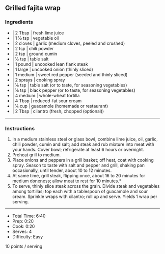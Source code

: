## Grilled fajita wrap

### Ingredients

* | 2 Tbsp    | fresh lime juice
* | 1 1⁄2 tsp | vegetable oil
* | 2 cloves  | garlic (medium cloves, peeled and crushed)
* | 2 tsp     | chili powder
* | 2 tsp     | ground cumin
* | 1⁄2 tsp   | table salt
* | 1 pound   | uncooked lean flank steak
* | 1 large   | uncooked onion (thinly sliced)
* | 1 medium  | sweet red pepper (seeded and thinly sliced)
* | 2 sprays  | cooking spray
* | 1⁄8 tsp   | table salt (or to taste, for seasoning vegetables)
* | 1⁄8 tsp   | black pepper (or to taste, for seasoning vegetables)
* | 4 medium  | whole-wheat tortilla
* | 4 Tbsp    | reduced-fat sour cream
* | 1⁄4 cup   | guacamole (homemade or restaurant)
* | 2 Tbsp    | cilantro (fresh, chopped (optional))

---

### Instructions

1. In a medium stainless steel or glass bowl, combine lime juice, oil, garlic, chili powder, cumin and salt; add steak and rub mixture into meat with your hands. Cover bowl; refrigerate at least 6 hours or overnight.
1. Preheat grill to medium. 
1. Place onions and peppers in a grill basket; off heat, coat with cooking spray. Season to taste with salt and pepper and grill, shaking pan occasionally, until tender, about 10 to 12 minutes.
1. At same time, grill steak, flipping once, about 16 to 20 minutes for medium doneness; allow meat to rest for 10 minutes.* 
1. To serve, thinly slice steak across the grain. Divide steak and vegetables among tortillas; top each with a tablespoon of guacamole and sour cream. Sprinkle wraps with cilantro; roll up and serve. Yields 1 wrap per serving.

---

* Total Time: 6:40
* Prep: 0:20
* Cook: 0:20
* Serves: 4
* Difficulty: Easy

10 points / serving
